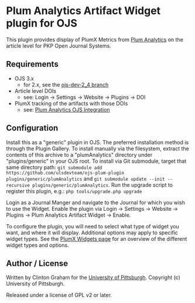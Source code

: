 # Plum Analytics Artifact Widget plugin for OJS

This plugin provides display of PlumX Metrics from [Plum Analytics](http://plumanalytics.com/) on the article level for PKP Open Journal Systems.

## Requirements

* OJS 3.x
  * for 2.x, see the [ojs-dev-2_4 branch](https://github.com/ulsdevteam/ojs-plum-plugin/tree/ojs-dev-2_4)
* Article level DOIs
  * see: Login -> Settings -> Website -> Plugins -> DOI
* PlumX tracking of the artifacts with those DOIs
  * see: [Plum Analytics OJS Integration](https://plumanalytics.com/integrate/load-your-data/ojs_integration/)

## Configuration

Install this as a "generic" plugin in OJS.  The preferred installation method is through the Plugin Gallery.  To install manually via the filesystem, extract the contents of this archive to a "plumAnalytics" directory under "plugins/generic" in your OJS root.  To install via Git submodule, target that same directory path: `git submodule add https://github.com/ulsdevteam/ojs-plum-plugin plugins/generic/plumAnalytics` and `git submodule update --init --recursive plugins/generic/plumAnalytics`.  Run the upgrade script to register this plugin, e.g.: `php tools/upgrade.php upgrade`

Login as a Journal Manger and navigate to the Journal for which you wish to use the Widget.  Enable the plugin via Login -> Settings -> Website -> Plugins -> Plum Analytics Artifact Widget -> Enable.

To configure the plugin, you will need to select what type of widget you want, and where it will display.  Additional options may apply to specific widget types.  See the [PlumX Widgets page](https://plu.mx/developers/widgets) for an overview of the different widget types and options.

## Author / License

Written by Clinton Graham for the [University of Pittsburgh](http://www.pitt.edu).  Copyright (c) University of Pittsburgh.

Released under a license of GPL v2 or later.
